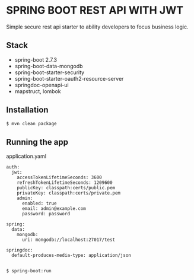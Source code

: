 
# SPRING BOOT REST API WITH JWT

Simple secure rest api starter to ability developers to focus business logic.

## Stack
- spring-boot 2.7.3
- spring-boot-data-mongodb
- spring-boot-starter-security
- spring-boot-starter-oauth2-resource-server
- springdoc-openapi-ui
- mapstruct, lombok

## Installation

```bash
$ mvn clean package
```

## Running the app

application.yaml
```
auth:
  jwt:
    accessTokenLifetimeSeconds: 3600
    refreshTokenLifetimeSeconds: 1209600
    publicKey: classpath:certs/public.pem
    privateKey: classpath:certs/private.pem
    admin:
      enabled: true
      email: admin@example.com
      password: password

spring:
  data:
    mongodb:
      uri: mongodb://localhost:27017/test

springdoc:
  default-produces-media-type: application/json
  
```

```bash
$ spring-boot:run
```
